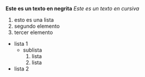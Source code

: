 **Este es un texto en negrita**
*Este es un texto en cursiva*
1. esto es una lista
2. segundo elemento
3. tercer elemento
* lista 1
  * sublista
    1. lista
    2. lista
* lista 2
